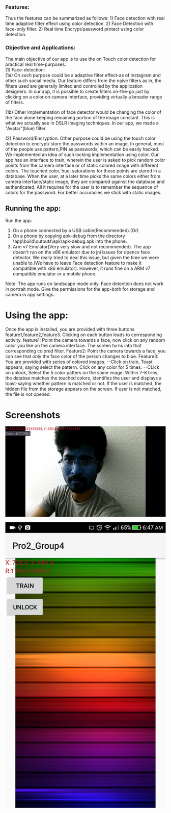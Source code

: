 
### Features:
Thus the features can be summarized as follows:
	1) Face detection with real time adaptive filter effect using color detection.
	2) Face Detection with face-only filter.
	2) Real time Encrypt/password protect using color detection. 
### Objective and Applications:
The main objective of our app is to use the on Touch color detection for practical real time-purposes.  
(1) Face-detection:													
(1a) On such purpose could be a adaptive filter effect-as of instagram and other such social media. Our feature differs from the naive filters as in, the filters used are generally limited and controlled by the application designers. In our app, it is possible to create filters on-the-go just by clicking on a color on camera interface, providing virtually a broader range of filters.

 (1b) Other implementation of face detector would be changing the color of the face alone keeping remaining portion of the image constant. This is what we actually see in DSLR imaging techniques. In our app, we made a "Avatar"(blue) filter.

(2) Password/Encryption:
Other purpose could be using the touch color detection to encrypt/ store the passwords within an image. In general, most of the people use pattern,PIN as passwords, which can be easily hacked. We implemented an idea of such locking implementation using color. Our app has an interface to train, wherein the user is asked to pick random color points from the camera interface or of static colored image with different colors. The touched color, hue, saturations for those  points are stored in a database. When the user, at a later time picks the same colors either from camera interface/static image, they are compared against the database and authenticated. All it requires for the user is to remember the sequence of colors for the password. For better accuracies we stick with static images. 

## Running the app:
Run the app:
 1. On a phone connected by a USB cable(Recommended).(Or)
 2. On a phone by copying apk-debug from the directory \app\build\outputs\apk\apk-debug.apk
 	into the phone.
 3. Arm v7 Emulator(Very very slow and not recommended). 
The app doesn't run on the x86 emulator due to jni issues for opencv face detector. We really tried to deal this issue, but given the time we were unable to.(We have to leave Face detection feature to make it compatible with x86 emulator). However, it runs fine on a ARM v7 compatible emulator or a mobile phone.

Note: The app runs on landscape mode only. Face detection does not work in portrait mode.
		Give the permissions for the app-both for storage and camera in app settings.

# Using the app:
Once the app is installed, you are provided with three buttons feature1,feature2,feature3. Clicking on each button leads to corresponding activity.
feature1: Point the camera towards a face, now click on any random color you like on the camera interface. The screen turns into that corresponding colored filter.
Feature2: Point the camera towards a face, you can see that only the face color of the person changes to blue.
Feature3:   You are provided with series of colored images. 
			--Click on train, Toast appears, saying select the pattern. Click on any color for 5 times.
			--CLick on unlock, Select the 5 color patters on the same image. Within 7-8 tries, the databse matches the touched colors, identifies the user and 	    displays a toast-saying whether pattern is matched or not. If the user is matched, the hidden file from the storage appears on the screen. If user is not matched, the file is not opened.
	

# Screenshots
![alt tag](Feature2.png)

![alt tag](2017_04_28_06_47_03.png)

